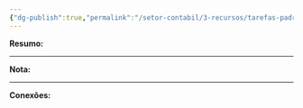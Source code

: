 ```yaml
---
{"dg-publish":true,"permalink":"/setor-contabil/3-recursos/tarefas-padrao/conferir-impostos-pagos-conforme-ecac/","dgPassFrontmatter":true,"created":"2025-06-05T23:28:03.446-03:00","updated":"2025-06-05T23:30:26.557-03:00"}
---
```


**Resumo:** 


---

**Nota:**

---

**Conexões:**